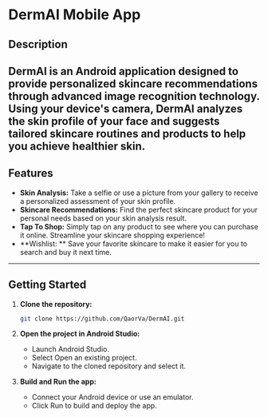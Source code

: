 # DermAI Mobile App
## Description
**DermAI** is an Android application designed to provide personalized skincare recommendations through advanced image recognition technology. Using your device's camera, DermAI analyzes the skin profile of your face and suggests tailored skincare routines and products to help you achieve healthier skin.
---
## Features
* **Skin Analysis:** Take a selfie or use a picture from your gallery to receive a personalized assessment of your skin profile.
* **Skincare Recommendations:** Find the perfect skincare product for your personal needs based on your skin analysis result.
* **Tap To Shop:** Simply tap on any product to see where you can purchase it online. Streamline your skincare shopping experience!
* **Wishlist: ** Save your favorite skincare to make it easier for you to search and buy it next time.
---
## Getting Started
1. **Clone the repository:**
   ```bash
   git clone https://github.com/QaorVa/DermAI.git
2. **Open the project in Android Studio:**
   * Launch Android Studio.
   * Select Open an existing project.
   * Navigate to the cloned repository and select it.

3. **Build and Run the app:**
   * Connect your Android device or use an emulator.
   * Click Run to build and deploy the app.
